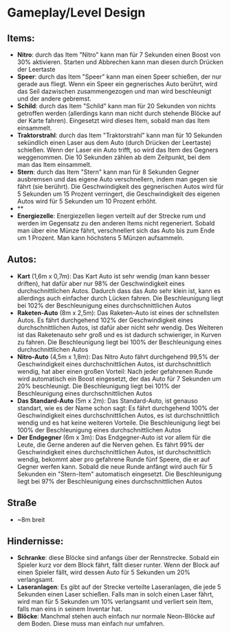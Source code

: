 # Gameplay/Level Design
## Items:
- **Nitro**: durch das Item "Nitro" kann man für 7 Sekunden einen Boost von 30% aktivieren. Starten und Abbrechen kann man diesen durch Drücken der Leertaste
- **Speer**: durch das Item "Speer" kann man einen Speer schießen, der nur gerade aus fliegt. Wenn ein Speer ein gegnerisches Auto berührt, wird das Seil dazwischen zusammengezogen und man wird beschleunigt und der andere gebremst.
- **Schild**: durch das Item "Schild" kann man für 20 Sekunden von nichts getroffen werden (allerdings kann man nicht durch stehende Blöcke auf der Karte fahren). Eingesetzt wird dieses Item, sobald man das Item einsammelt.
- **Traktorstrahl**: durch das Item "Traktorstrahl" kann man für 10 Sekunden sekündlich einen Laser aus dem Auto (durch Drücken der Leertaste) schießen. Wenn der Laser ein Auto trifft, so wird das Item des Gegners weggenommen. Die 10 Sekunden zählen ab dem Zeitpunkt, bei dem man das Item einsammelt.
- **Stern**: durch das Item "Stern" kann man für 8 Sekunden Gegner ausbremsen und das eigene Auto verschnellern, indem man gegen sie fährt (sie berührt). Die Geschwindigkeit des gegnerischen Autos wird für 5 Sekunden um 15 Prozent verringert, die Geschwindigkeit des eigenen Autos wird für 5 Sekunden um 10 Prozent erhöht.
- **
- **Energiezelle**: Energiezellen liegen verteilt auf der Strecke rum und werden im Gegensatz zu den anderen Items nicht regeneriert. Sobald man über eine Münze fährt, verschnellert sich das Auto bis zum Ende um 1 Prozent. Man kann höchstens 5 Münzen aufsammeln.

## Autos:
- **Kart** (1,6m x 0,7m): Das Kart Auto ist sehr wendig (man kann besser driften), hat dafür aber nur 98% der Geschwindigkeit eines durchschnittlichen Autos. Dadurch dass das Auto sehr klein ist, kann es allerdings auch einfacher durch Lücken fahren. Die Beschleunigung liegt bei 102% der Beschleunigung eines durchschnittlichen Autos
- **Raketen-Auto** (8m x 2,5m): Das Raketen-Auto ist eines der schnellsten Autos. Es fährt durchgehend 102% der Geschwindigkeit eines durchschnittlichen Autos, ist dafür aber nicht sehr wendig. Des Weiteren ist das Raketenauto sehr groß und es ist dadurch schwieriger, in Kurven zu fahren. Die Beschleunigung liegt bei 100% der Beschleunigung eines durchschnittlichen Autos
- **Nitro-Auto** (4,5m x 1,8m): Das Nitro Auto fährt durchgehend 99,5% der Geschwindigkeit eines durchschnittlichen Autos, ist durchschnittlich wendig, hat aber einen großen Vorteil: Nach jeder gefahrenen Runde wird automatisch ein Boost eingesetzt, der das Auto für 7 Sekunden um 20% beschleunigt. Die Beschleunigung liegt bei 101% der Beschleunigung eines durchschnittlichen Autos
- **Das Standard-Auto** (5m x 2m): Das Standard-Auto, ist genauso standart, wie es der Name schon sagt: Es fährt durchgehend 100% der Geschwindigkeit eines durchschnittlichen Autos, es ist durchschnittlich wendig und es hat keine weiteren Vorteile. Die Beschleunigung liegt bei 100% der Beschleunigung eines durchschnittlichen Autos
- **Der Endgegner** (6m x 3m): Das Endgegner-Auto ist vor allem für die Leute, die Gerne anderen auf die Nerven gehen. Es fährt 99% der Geschwindigkeit eines durchschnittlichen Autos, ist durchschnittlich wendig, bekommt aber pro gefahrene Runde fünf Speere, die er auf Gegner werfen kann. Sobald die neue Runde anfängt wird auch für 5 Sekunden ein "Stern-Item" automatisch eingesetzt. Die Beschleunigung liegt bei 97% der Beschleunigung eines durchschnittlichen Autos

## Straße
- ~8m breit

## Hindernisse:
- **Schranke**: diese Blöcke sind anfangs über der Rennstrecke. Sobald ein Spieler kurz vor dem Block fährt, fällt dieser runter. Wenn der Block auf einen Spieler fällt, wird dessen Auto für 5 Sekunden um 20% verlangsamt.
- **Laseranlagen**: Es gibt auf der Strecke verteilte Laseranlagen, die jede 5 Sekunden einen Laser schießen. Falls man in solch einen Laser fährt, wird man für 5 Sekunden um 10% verlangsamt und verliert sein Item, falls man eins in seinem Inventar hat.
- **Blöcke**: Manchmal stehen auch einfach nur normale Neon-Blöcke auf dem Boden. Diese muss man einfach nur umfahren.
